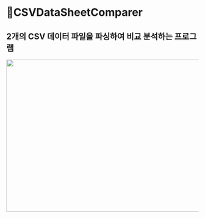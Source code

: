 # 📒CSVDataSheetComparer

2개의 CSV 데이터 파일을 파싱하여 비교 분석하는 프로그램
--------------------------

<img src="https://user-images.githubusercontent.com/75249093/209571341-d59d9dd2-7f61-4e06-a4e3-dbc12b11157f.png" width="600" height="400"/>
